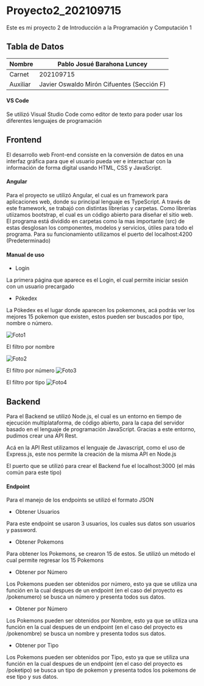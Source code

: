 # Proyecto2_202109715
Este es mi proyecto 2 de Introducción a la Programación y Computación 1
## Tabla de Datos
| Nombre | Pablo Josué Barahona Luncey |
| ------ | ------ |
| Carnet | 202109715 |
| Auxiliar |  Javier Oswaldo Mirón Cifuentes (Sección F) |

#### VS Code
Se utilizó Visual Studio Code como editor de texto para poder usar los diferentes lenguajes de programación

## Frontend
El desarrollo web Front-end consiste en la conversión de datos en una interfaz gráfica para que el usuario pueda ver e interactuar con la información de forma digital usando HTML, CSS y JavaScript.

#### Angular
Para el proyecto se utilizó Angular, el cual es un framework para aplicaciones web, donde su principal lenguaje es TypeScript.
A través de este framework, se trabajó con distintas librerías y carpetas. Como librerías utiizamos bootstrap, el cual es un código abierto para diseñar el sitio web. El programa está dividido en carpetas como la mas importante (src) de estas desglosan los componentes, modelos y servicios, útiles para todo el programa. Para su funcionamiento utilizamos el puerto del localhost:4200 (Predeterminado)

#### Manual de uso

- Login

La primera página que aparece es el Login, el cual permite iniciar sesión con un usuario precargado 


- Pókedex

La Pókedex es el lugar donde aparecen los pokemones, acá podrás ver los mejores 15 pokemon que existen, estos pueden ser buscados por tipo, nombre o número.

![Foto1](https://user-images.githubusercontent.com/98893615/164862061-9633e8f5-3240-4cc3-917e-a6f00613ffcd.png)

El filtro por nombre

![Foto2](https://user-images.githubusercontent.com/98893615/164862465-a25530e3-304b-4d77-a11c-d3d77d63673e.jpg)

El filtro por número
![Foto3](https://user-images.githubusercontent.com/98893615/164862591-870a1c2d-ba53-45cb-bf1a-7c7d301738c2.jpg)

El filtro por tipo
![Foto4](https://user-images.githubusercontent.com/98893615/164862611-8d667ed3-1961-4023-9554-c1598300a5f6.jpg)

## Backend
Para el Backend se utilizó Node.js, el cual es  un entorno en tiempo de ejecución multiplataforma, de código abierto, para la capa del servidor basado en el lenguaje de programación JavaScript. Gracias a este entorno, pudimos crear una API Rest.

Acá en la API Rest utilizamos el lenguaje de Javascript, como el uso de Express.js, este nos permite la creación de la misma API en Node.js

El puerto que se utilizó para crear el Backend fue el localhost:3000 (el más común para este tipo)

#### Endpoint
Para el manejo de los endpoints se utilizó el formato JSON
- Obtener Usuarios

Para este endpoint se usaron 3 usuarios, los cuales sus datos son usuarios y password.
- Obtener Pokemons

Para obtener los Pokemons, se crearon 15 de estos. Se utilizó un método el cual permite regresar los 15 Pokemons
- Obtener por Número

Los Pokemons pueden ser obtenidos por número, esto ya que se utiliza una función en la cual despues de un endpoint (en el caso del proyecto es /pokenumero) se busca un número y presenta todos sus datos.
- Obtener por Número

Los Pokemons pueden ser obtenidos por Nombre, esto ya que se utiliza una función en la cual despues de un endpoint (en el caso del proyecto es /pokenombre) se busca un nombre y presenta todos sus datos.
- Obtener por Tipo

Los Pokemons pueden ser obtenidos por Tipo, esto ya que se utiliza una función en la cual despues de un endpoint (en el caso del proyecto es /poketipo) se busca un tipo de pokemon y presenta todos los pokemons de ese tipo y sus datos.

